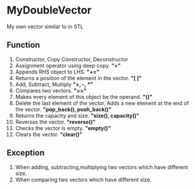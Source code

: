 # MyDoubleVector
My own vector similar to <vector> in STL

## Function
1. Constructor, Copy Constructor, Deconstructor
2. Assignment operator using deep copy. **"="**
3. Appends RHS object to LHS. **"+="**
4. Returns a position of the element in the vector. **"[ ]"**
5. Add, Subtract, Multiply **"+, -, \*"**
6. Compares two vectors. **"=="**
7. Makes every element of this object be the operand. **"()"**
8. Delete the last element of the vector, Adds a new element at the end of the vector. **"pop_back(), push_back()"**
9. Returns the capacity and size. **"size(), capacity()"**
10. Reverses the vector. **"reverse()"**
11. Checks the vector is empty. **"empty()"**
12. Clears the vector. **"clear()"**         
      

## Exception
1. When adding, subtracting,multiplying two vectors which have different size.
2. When comparing two vectors which have different size.

